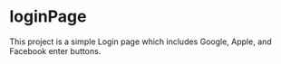 # loginPage
This project is a simple Login page which includes Google, Apple, and Facebook enter buttons.
